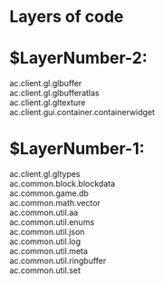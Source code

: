 # Layers of code

# $LayerNumber-2:
ac.client.gl.glbuffer<br/>
ac.client.gl.glbufferatlas<br/>
ac.client.gl.gltexture<br/>
ac.client.gui.container.containerwidget<br/>

# $LayerNumber-1:
ac.client.gl.gltypes<br/>
ac.common.block.blockdata<br/>
ac.common.game.db<br/>
ac.common.math.vector<br/>
ac.common.util.aa<br/>
ac.common.util.enums<br/>
ac.common.util.json<br/>
ac.common.util.log<br/>
ac.common.util.meta<br/>
ac.common.util.ringbuffer<br/>
ac.common.util.set<br/>
